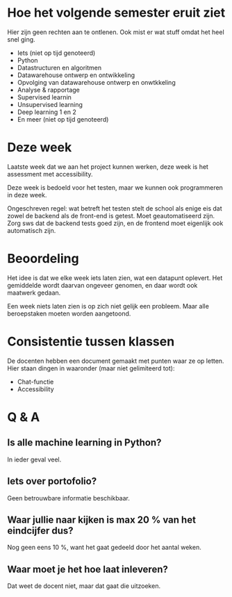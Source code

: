 # Hoe het volgende semester eruit ziet
Hier zijn geen rechten aan te ontlenen. Ook mist er wat stuff omdat het heel snel ging.

- Iets (niet op tijd genoteerd)
- Python
- Datastructuren en algoritmen
- Datawarehouse ontwerp en ontwikkeling
- Opvolging van datawarehouse ontwerp en onwtkkeling
- Analyse & rapportage
- Supervised learnin
- Unsupervised learning
- Deep learning 1 en 2
- En meer (niet op tijd genoteerd)

# Deze week
Laatste week dat we aan het project kunnen werken, deze week is het assessment met accessibility.

Deze week is bedoeld voor het testen, maar we kunnen ook programmeren in deze week.

Ongeschreven regel: wat betreft het testen stelt de school als enige eis dat zowel de backend als de front-end is getest. Moet geautomatiseerd zijn. Zorg sws dat de backend tests goed zijn, en de frontend moet eigenlijk ook automatisch zijn.

# Beoordeling
Het idee is dat we elke week iets laten zien, wat een datapunt oplevert. Het gemiddelde wordt daarvan ongeveer genomen, en daar wordt ook maatwerk gedaan.

Een week niets laten zien is op zich niet gelijk een probleem. Maar alle beroepstaken moeten worden aangetoond.

# Consistentie tussen klassen
De docenten hebben een document gemaakt met punten waar ze op letten. Hier staan dingen in waaronder (maar niet gelimiteerd tot):

- Chat-functie
- Accessibility

# Q & A
## Is alle machine learning in Python?
In ieder geval veel.
## Iets over portofolio?
Geen betrouwbare informatie beschikbaar.
## Waar jullie naar kijken is max 20 % van het eindcijfer dus?
Nog geen eens 10 %, want het gaat gedeeld door het aantal weken.
## Waar moet je het hoe laat inleveren?
Dat weet de docent niet, maar dat gaat die uitzoeken.
